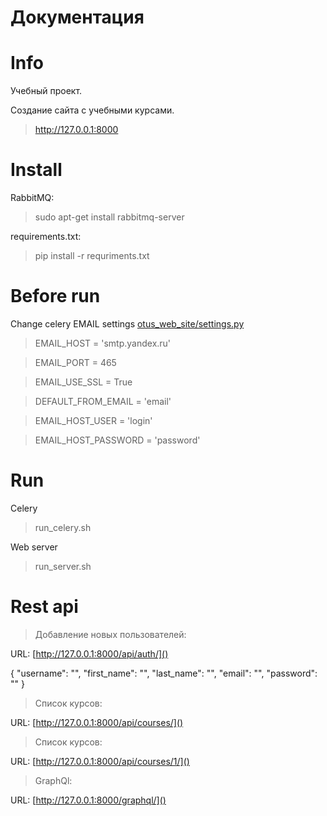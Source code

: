 # Документация

# Info
Учебный проект.

Создание сайта с учебными курсами.


>http://127.0.0.1:8000

# Install

RabbitMQ:
>sudo apt-get install rabbitmq-server

requirements.txt:
>pip install -r requriments.txt

# Before run

Change celery EMAIL settings [otus_web_site/settings.py]()

>EMAIL_HOST = 'smtp.yandex.ru'

>EMAIL_PORT = 465

>EMAIL_USE_SSL = True

>DEFAULT_FROM_EMAIL = 'email'

>EMAIL_HOST_USER = 'login'

>EMAIL_HOST_PASSWORD = 'password'


# Run
Celery
> run_celery.sh

Web server
> run_server.sh

# Rest api

>Добавление новых пользователей:  

URL: [http://127.0.0.1:8000/api/auth/]()

{
    "username": "",
    "first_name": "",
    "last_name": "",
    "email": "",
    "password": ""
}

>Список курсов:  

URL: [http://127.0.0.1:8000/api/courses/]()

>Список курсов:  

URL: [http://127.0.0.1:8000/api/courses/1/]()


> GraphQl:  

URL: [http://127.0.0.1:8000/graphql/]()
